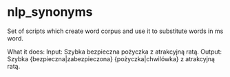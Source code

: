 # nlp_synonyms
Set of scripts which create word corpus and use it to substitute words in ms word.

What it does:
Input: Szybka bezpieczna pożyczka z atrakcyjną ratą.
Output: Szybka {bezpieczna|zabezpieczona} {pożyczka|chwilówka} z atrakcyjną ratą.
